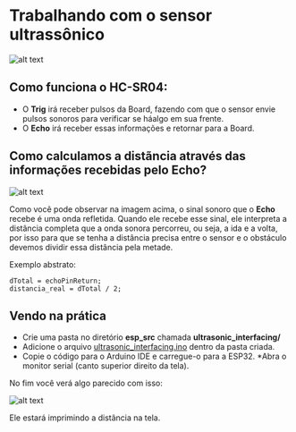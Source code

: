 # Trabalhando com o sensor ultrassônico

![alt text](https://github.com/LuisHBM/curso-piloto-MR01/blob/main/01%20-%20Configurando%20o%20ambiente/1.06%20Sensor%20Ultra-S%C3%B4nico/img/ultrasonic_sensor.png)

## Como funciona o HC-SR04:

* O **Trig** irá receber pulsos da Board, fazendo com que o sensor envie pulsos sonoros para verificar se háalgo em sua frente.
* O **Echo** irá receber essas informações e retornar para a Board.

## Como calculamos a distãncia através das informações recebidas pelo Echo?

![alt text](https://github.com/LuisHBM/curso-piloto-MR01/blob/main/01%20-%20Configurando%20o%20ambiente/1.06%20Sensor%20Ultra-S%C3%B4nico/img/ultrasom.webp)

Como você pode observar na imagem acima, o sinal sonoro que o **Echo** recebe é uma onda refletida. Quando ele recebe esse sinal, ele interpreta a distância completa que a onda sonora percorreu, ou seja, a ida e a volta, por isso para que se tenha a distância precisa entre o sensor e o obstáculo devemos dividir essa distância pela metade.

Exemplo abstrato:

```
dTotal = echoPinReturn;
distancia_real = dTotal / 2;
```
## Vendo na prática

* Crie uma pasta no diretório **esp_src** chamada **ultrasonic_interfacing/**
* Adicione o arquivo [ultrasonic_interfacing.ino](https://github.com/LuisHBM/curso-piloto-MR01/blob/main/01%20-%20Configurando%20o%20ambiente/1.06%20Sensor%20Ultra-S%C3%B4nico/code/ultrasonic_interfacing.ino) dentro da pasta criada.
* Copie o código para o Arduino IDE e carregue-o para a ESP32.
*Abra o monitor serial (canto superior direito da tela).

No fim você verá algo parecido com isso:

![alt text](https://github.com/LuisHBM/curso-piloto-MR01/blob/main/01%20-%20Configurando%20o%20ambiente/1.06%20Sensor%20Ultra-S%C3%B4nico/img/monitor%20serial.png)

Ele estará imprimindo a distância na tela.
